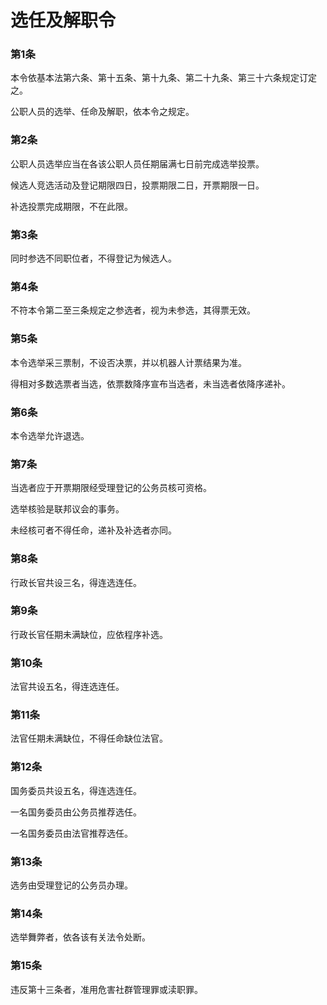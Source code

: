 # 选任及解职令

### 第1条

本令依基本法第六条、第十五条、第十九条、第二十九条、第三十六条规定订定之。

公职人员的选举、任命及解职，依本令之规定。

### 第2条

公职人员选举应当在各该公职人员任期届满七日前完成选举投票。

候选人竞选活动及登记期限四日，投票期限二日，开票期限一日。

补选投票完成期限，不在此限。

### 第3条

同时参选不同职位者，不得登记为候选人。

### 第4条

不符本令第二至三条规定之参选者，视为未参选，其得票无效。

### 第5条

本令选举采三票制，不设否决票，并以机器人计票结果为准。

得相对多数选票者当选，依票数降序宣布当选者，未当选者依降序递补。

### 第6条

本令选举允许退选。

### 第7条

当选者应于开票期限经受理登记的公务员核可资格。

选举核验是联邦议会的事务。

未经核可者不得任命，递补及补选者亦同。

### 第8条

行政长官共设三名，得连选连任。

### 第9条

行政长官任期未满缺位，应依程序补选。

### 第10条

法官共设五名，得连选连任。

### 第11条

法官任期未满缺位，不得任命缺位法官。

### 第12条

国务委员共设五名，得连选连任。

一名国务委员由公务员推荐选任。

一名国务委员由法官推荐选任。

### 第13条

选务由受理登记的公务员办理。

### 第14条

选举舞弊者，依各该有关法令处断。

### 第15条

违反第十三条者，准用危害社群管理罪或渎职罪。

